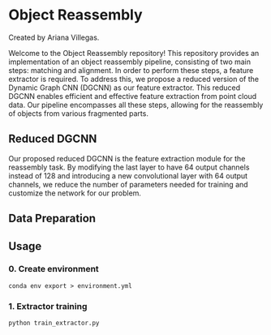# **Object Reassembly**
Created by Ariana Villegas.

Welcome to the Object Reassembly repository! This repository provides an implementation of an object reassembly pipeline, consisting of two main steps: matching and alignment. In order to perform these steps, a feature extractor is required. To address this, we propose a reduced version of the Dynamic Graph CNN (DGCNN) as our feature extractor. This reduced DGCNN enables efficient and effective feature extraction from point cloud data. Our pipeline encompasses all these steps, allowing for the reassembly of objects from various fragmented parts.

## **Reduced DGCNN**
Our proposed reduced DGCNN is the feature extraction module for the reassembly task. By modifying the last layer to have 64 output channels instead of 128 and introducing a new convolutional layer with 64 output channels, we reduce the number of parameters needed for training and customize the network for our problem.

## **Data Preparation**


## **Usage**
### **0. Create environment**
~~~
conda env export > environment.yml
~~~

### **1. Extractor training**
~~~
python train_extractor.py
~~~
